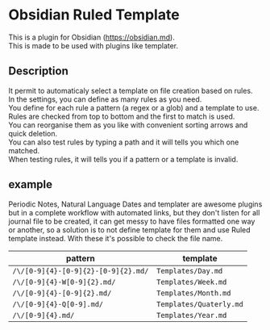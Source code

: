# Obsidian Ruled Template

This is a plugin for Obsidian (https://obsidian.md).  
This is made to be used with plugins like templater.

## Description

It permit to automaticaly select a template on file creation based on rules.  
In the settings, you can define as many rules as you need.  
You define for each rule a pattern (a regex or a glob) and a template to use.  
Rules are checked from top to bottom and the first to match is used.  
You can reorganise them as you like with convenient sorting arrows and quick deletion.  
You can also test rules by typing a path and it will tells you which one matched.  
When testing rules, it will tells you if a pattern or a template is invalid.

## example

Periodic Notes, Natural Language Dates and templater are awesome plugins but in a complete workflow with automated links, but they don't listen for all journal file to be created, it can get messy to have files formatted one way or another, so a solution is to not define template for them and use Ruled template instead.
With these it's possible to check the file name.

| pattern                             | template                |
|-------------------------------------|-------------------------|
| `/\/[0-9]{4}-[0-9]{2}-[0-9]{2}.md/` | `Templates/Day.md`      |
| `/\/[0-9]{4}-W[0-9]{2}.md/`         | `Templates/Week.md`     |
| `/\/[0-9]{4}-[0-9]{2}.md/`          | `Templates/Month.md`    |
| `/\/[0-9]{4}-Q[0-9].md/`            | `Templates/Quaterly.md` |
| `/\/[0-9]{4}.md/`                   | `Templates/Year.md`     |
